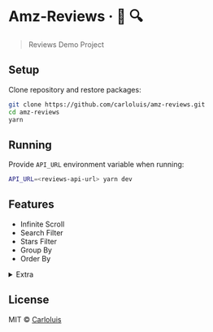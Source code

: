 # Amz-Reviews &middot; :scroll: :mag:

> Reviews Demo Project

## Setup

Clone repository and restore packages:

```bash
git clone https://github.com/carloluis/amz-reviews.git
cd amz-reviews
yarn
```

## Running

Provide `API_URL` environment variable when running:

```bash
API_URL=<reviews-api-url> yarn dev
```

## Features

- Infinite Scroll
- Search Filter
- Stars Filter
- Group By
- Order By

<details>
<summary>Extra</summary>

- Service Worker
  - intercept [GitHub Page](https://carloluis.github.io/amz-reviews/ "Amazon Reviews Demo") api requests

</details>

## License

MIT © [Carloluis](https://github.com/carloluis)
